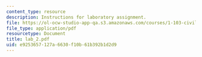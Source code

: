 ```yaml
---
content_type: resource
description: Instructions for laboratory assignment.
file: https://ol-ocw-studio-app-qa.s3.amazonaws.com/courses/1-103-civil-engineering-materials-laboratory-spring-2004/e9253657127a6630f10b61b392b1d2d9_lab_2.pdf
file_type: application/pdf
resourcetype: Document
title: lab_2.pdf
uid: e9253657-127a-6630-f10b-61b392b1d2d9
---
```

